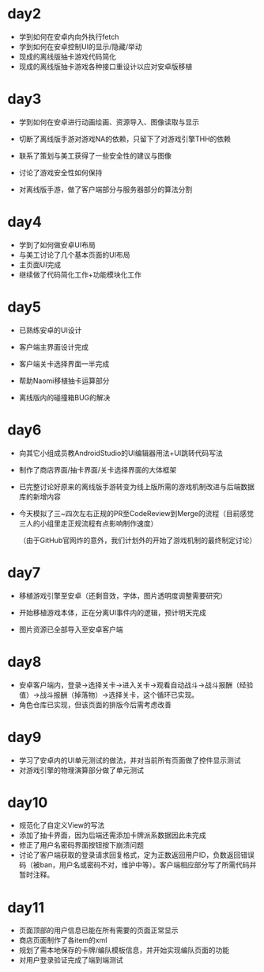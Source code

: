 # day2

* 学到如何在安卓内向外执行fetch
* 学到如何在安卓控制UI的显示/隐藏/举动
* 现成的离线版抽卡游戏代码简化
* 现成的离线版抽卡游戏各种接口重设计以应对安卓版移植

# day3

* 学到如何在安卓进行动画绘画、资源导入、图像读取与显示

* 切断了离线版手游对游戏NA的依赖，只留下了对游戏引擎THH的依赖

* 联系了策划与美工获得了一些安全性的建议与图像

* 讨论了游戏安全性如何保持

* 对离线版手游，做了客户端部分与服务器部分的算法分割

# day4

* 学到了如何做安卓UI布局
* 与美工讨论了几个基本页面的UI布局
* 主页面UI完成
* 继续做了代码简化工作+功能模块化工作
# day5

* 已熟练安卓的UI设计

* 客户端主界面设计完成

* 客户端关卡选择界面一半完成

* 帮助Naomi移植抽卡运算部分

* 离线版内的碰撞箱BUG的解决

# day6

* 向其它小组成员教AndroidStudio的UI编辑器用法+UI跳转代码写法

* 制作了商店界面/抽卡界面/关卡选择界面的大体框架

* 已完整讨论好原来的离线版手游转变为线上版所需的游戏机制改进与后端数据库的新增内容

* 今天模拟了三~四次左右正规的PR至CodeReview到Merge的流程（目前感觉三人的小组里走正规流程有点影响制作速度）

  （由于GitHub官网炸的意外，我们计划外的开始了游戏机制的最终制定讨论）

# day7

* 移植游戏引擎至安卓（还剩音效，字体，图片透明度调整需要研究）

* 开始移植游戏本体，正在分离UI事件内的逻辑，预计明天完成

* 图片资源已全部导入至安卓客户端

# day8

* 安卓客户端内，登录->选择关卡->进入关卡->观看自动战斗->战斗报酬（经验值）->战斗报酬（掉落物）->选择关卡，这个循环已实现。
* 角色仓库已实现，但该页面的排版今后需考虑改善

# day9

* 学习了安卓内的UI单元测试的做法，并对当前所有页面做了控件显示测试
* 对游戏引擎的物理演算部分做了单元测试

# day10

* 规范化了自定义View的写法
* 添加了抽卡界面，因为后端还需添加卡牌派系数据因此未完成
* 修正了用户名密码界面按钮按下崩溃问题
* 讨论了客户端获取的登录请求回复格式，定为正数返回用户ID，负数返回错误码（被ban，用户名或密码不对，维护中等）。客户端相应部分写了所需代码并暂时注释。

# day11

* 页面顶部的用户信息已能在所有需要的页面正常显示
* 商店页面制作了各item的xml
* 规划了需本地保存的卡牌/编队模板信息，并开始实现编队页面的功能
* 对用户登录验证完成了端到端测试